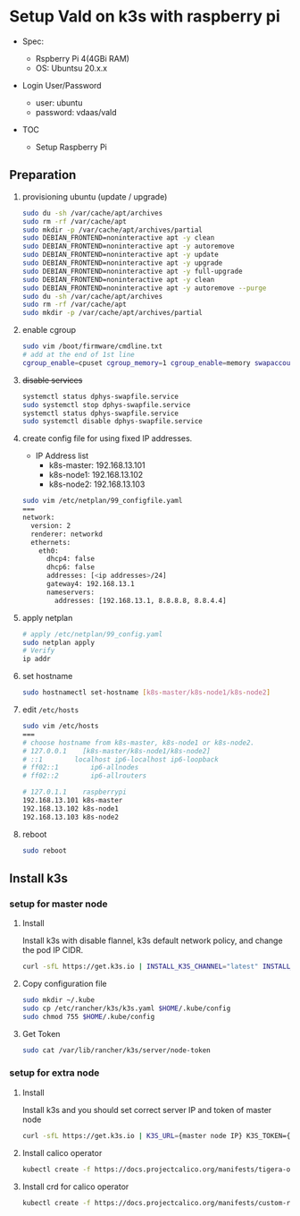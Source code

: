 # Setup Vald on k3s with raspberry pi

- Spec:

  - Rspberry Pi 4(4GBi RAM)
  - OS: Ubuntsu 20.x.x

- Login User/Password

  - user: ubuntu
  - password: vdaas/vald

- TOC
  - Setup Raspberry Pi

## Preparation

1. provisioning ubuntu (update / upgrade)

    ```bash
    sudo du -sh /var/cache/apt/archives
    sudo rm -rf /var/cache/apt
    sudo mkdir -p /var/cache/apt/archives/partial
    sudo DEBIAN_FRONTEND=noninteractive apt -y clean
    sudo DEBIAN_FRONTEND=noninteractive apt -y autoremove
    sudo DEBIAN_FRONTEND=noninteractive apt -y update
    sudo DEBIAN_FRONTEND=noninteractive apt -y upgrade
    sudo DEBIAN_FRONTEND=noninteractive apt -y full-upgrade
    sudo DEBIAN_FRONTEND=noninteractive apt -y clean
    sudo DEBIAN_FRONTEND=noninteractive apt -y autoremove --purge
    sudo du -sh /var/cache/apt/archives
    sudo rm -rf /var/cache/apt
    sudo mkdir -p /var/cache/apt/archives/partial
    ```

1. enable cgroup

   ```bash
   sudo vim /boot/firmware/cmdline.txt
   # add at the end of 1st line
   cgroup_enable=cpuset cgroup_memory=1 cgroup_enable=memory swapaccount=1
   ```

1. ~~disable services~~

   ```bash
   systemctl status dphys-swapfile.service
   sudo systemctl stop dphys-swapfile.service
   systemctl status dphys-swapfile.service
   sudo systemctl disable dphys-swapfile.service
   ```

1. create config file for using fixed IP addresses.

    - IP Address list
        - k8s-master: 192.168.13.101
        - k8s-node1:  192.168.13.102
        - k8s-node2:  192.168.13.103

    ```bash
    sudo vim /etc/netplan/99_configfile.yaml
    ===
    network:
      version: 2
      renderer: networkd
      ethernets:
        eth0:
          dhcp4: false
          dhcp6: false
          addresses: [<ip addresses>/24]
          gateway4: 192.168.13.1
          nameservers:
            addresses: [192.168.13.1, 8.8.8.8, 8.8.4.4]
    ```

1. apply netplan

    ```bash
    # apply /etc/netplan/99_config.yaml
    sudo netplan apply
    # Verify
    ip addr
    ```

1. set hostname

    ```bash
    sudo hostnamectl set-hostname [k8s-master/k8s-node1/k8s-node2]
    ```

1. edit `/etc/hosts`

    ```bash
    sudo vim /etc/hosts
    ===
    # choose hostname from k8s-master, k8s-node1 or k8s-node2.
    # 127.0.0.1    [k8s-master/k8s-node1/k8s-node2]
    # ::1        localhost ip6-localhost ip6-loopback
    # ff02::1        ip6-allnodes
    # ff02::2        ip6-allrouters

    # 127.0.1.1    raspberrypi
    192.168.13.101 k8s-master
    192.168.13.102 k8s-node1
    192.168.13.103 k8s-node2
    ```
1. reboot

    ```bash
    sudo reboot
    ```

## Install k3s

### setup for master node

1. Install

   Install k3s with disable flannel, k3s default network policy, and change the pod IP CIDR.

   ```bash
   curl -sfL https://get.k3s.io | INSTALL_K3S_CHANNEL="latest" INSTALL_K3S_EXEC="--flannel-backend=none --disable-network-policy --cluster-cidr=192.168.0.0/16" sh -
   ```

1. Copy configuration file

   ```bash
   sudo mkdir ~/.kube
   sudo cp /etc/rancher/k3s/k3s.yaml $HOME/.kube/config
   sudo chmod 755 $HOME/.kube/config
   ```

1. Get Token

   ```bash
   sudo cat /var/lib/rancher/k3s/server/node-token
   ```

### setup for extra node

1. Install

   Install k3s and you should set correct server IP and token of master node

   ```bash
   curl -sfL https://get.k3s.io | K3S_URL={master node IP} K3S_TOKEN={master node TOKEN} sh -
   ```

1. Install calico operator

   ```bash
   kubectl create -f https://docs.projectcalico.org/manifests/tigera-operator.yaml
   ```

1. Install crd for calico operator

   ```bash
   kubectl create -f https://docs.projectcalico.org/manifests/custom-resources.yaml
   ```
